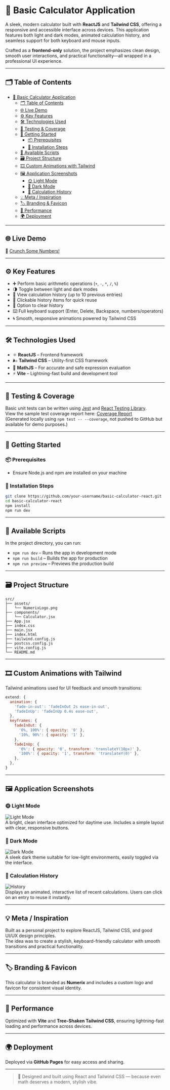 # 🧮 Basic Calculator Application

A sleek, modern calculator built with **ReactJS** and **Tailwind CSS**, offering a responsive and accessible interface across devices. This application features both light and dark modes, animated calculation history, and seamless support for both keyboard and mouse inputs.

Crafted as a **frontend-only** solution, the project emphasizes clean design, smooth user interactions, and practical functionality—all wrapped in a professional UI experience.

---

## 🗂️ Table of Contents

- [🧮 Basic Calculator Application](#-basic-calculator-application)
  - [🗂️ Table of Contents](#️-table-of-contents)
  - [🌐 Live Demo](#-live-demo)
  - [⚙️ Key Features](#️-key-features)
  - [🛠️ Technologies Used](#️-technologies-used)
  - [🧪 Testing \& Coverage](#-testing--coverage)
  - [🚀 Getting Started](#-getting-started)
    - [📦 Prerequisites](#-prerequisites)
    - [🧰 Installation Steps](#-installation-steps)
  - [🧾 Available Scripts](#-available-scripts)
  - [🗃️ Project Structure](#️-project-structure)
  - [🎞️ Custom Animations with Tailwind](#️-custom-animations-with-tailwind)
  - [🖼️ Application Screenshots](#️-application-screenshots)
    - [🌞 Light Mode](#-light-mode)
    - [🌙 Dark Mode](#-dark-mode)
    - [🧮 Calculation History](#-calculation-history)
  - [💡 Meta / Inspiration](#-meta--inspiration)
  - [🏷️ Branding \& Favicon](#️-branding--favicon)
  - [🚄 Performance](#-performance)
  - [🌍 Deployment](#-deployment)

---

## 🌐 Live Demo

🔗 [Crunch Some Numbers!](https://pavithrj.github.io/numerix/)

---

## ⚙️ Key Features

- ➕ Perform basic arithmetic operations (`+`, `-`, `*`, `/`, `%`)
- 🌗 Toggle between light and dark modes
- 🧾 View calculation history (up to 10 previous entries)
- 🔁 Clickable history items for quick reuse
- 🧹 Option to clear history
- ⌨️ Full keyboard support (Enter, Delete, Backspace, numbers/operators)
- 🌀 Smooth, responsive animations powered by Tailwind CSS

---

## 🛠️ Technologies Used

- ⚛️ **ReactJS** – Frontend framework
- 🌬️ **Tailwind CSS** – Utility-first CSS framework
- 📐 **MathJS** – For accurate and safe expression evaluation
- ⚡ **Vite** – Lightning-fast build and development tool

---

## 🧪 Testing & Coverage

Basic unit tests can be written using [Jest](https://jestjs.io/) and [React Testing Library](https://testing-library.com/).  
View the sample test coverage report here: [Coverage Report](./coverage/lcov-report/index.html)  
(Generated locally using `npm test -- --coverage`, not pushed to GitHub but available for demo purposes.)

---

## 🚀 Getting Started

### 📦 Prerequisites

- Ensure Node.js and npm are installed on your machine

### 🧰 Installation Steps

```bash
git clone https://github.com/your-username/basic-calculator-react.git
cd basic-calculator-react
npm install
npm run dev
```

---

## 🧾 Available Scripts

In the project directory, you can run:

- `npm run dev` – Runs the app in development mode
- `npm run build` – Builds the app for production
- `npm run preview` – Previews the production build

---

## 🗃️ Project Structure

```
src/
├── assets/
│   └── NumerixLogo.png
├── components/
│   └── Calculator.jsx
├── App.jsx
├── index.css
├── main.jsx
├── index.html
├── tailwind.config.js
├── postcss.config.js
├── vite.config.js
└── README.md
```

---

## 🎞️ Custom Animations with Tailwind

Tailwind animations used for UI feedback and smooth transitions:

```js
extend: {
  animation: {
    'fade-in-out': 'fadeInOut 2s ease-in-out',
    'fadeInUp': 'fadeInUp 0.4s ease-out',
  },
  keyframes: {
    fadeInOut: {
      '0%, 100%': { opacity: '0' },
      '10%, 90%': { opacity: '1' },
    },
    fadeInUp: {
      '0%': { opacity: '0', transform: 'translateY(10px)' },
      '100%': { opacity: '1', transform: 'translateY(0)' },
    },
  },
}
```

---

## 🖼️ Application Screenshots

### 🌞 Light Mode  
![Light Mode](./screenshots/light-mode.png)  
A bright, clean interface optimized for daytime use. Includes a simple layout with clear, responsive buttons.

### 🌙 Dark Mode  
![Dark Mode](./screenshots/dark-mode.png)  
A sleek dark theme suitable for low-light environments, easily toggled via the interface.

### 🧮 Calculation History  
![History](./screenshots/history-demo.gif)  
Displays an animated, interactive list of recent calculations. Users can click on an entry to reuse it instantly.

---

## 💡 Meta / Inspiration

Built as a personal project to explore ReactJS, Tailwind CSS, and good UI/UX design principles.  
The idea was to create a stylish, keyboard-friendly calculator with smooth transitions and practical functionality.

---

## 🏷️ Branding & Favicon

This calculator is branded as **Numerix** and includes a custom logo and favicon for consistent visual identity.

---

## 🚄 Performance

Optimized with **Vite** and **Tree-Shaken Tailwind CSS**, ensuring lightning-fast loading and performance across devices.

---

## 🌍 Deployment

Deployed via **GitHub Pages** for easy access and sharing.

---

> 🧠 Designed and built using React and Tailwind CSS — because even math deserves a modern, stylish vibe.